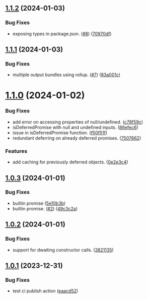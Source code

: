 ## [1.1.2](https://github.com/rzvxa/dwait/compare/v1.1.1...v1.1.2) (2024-01-03)


### Bug Fixes

* exposing types in package.json. ([#8](https://github.com/rzvxa/dwait/issues/8)) ([70970df](https://github.com/rzvxa/dwait/commit/70970df64401fc0bab22f3ce95d274d7a01cef58))

## [1.1.1](https://github.com/rzvxa/dwait/compare/v1.1.0...v1.1.1) (2024-01-03)


### Bug Fixes

* multiple output bundles using rollup. ([#7](https://github.com/rzvxa/dwait/issues/7)) ([83a001c](https://github.com/rzvxa/dwait/commit/83a001c1f4674f647c78366ffa8d71f1c3ba1b8b))

# [1.1.0](https://github.com/rzvxa/dwait/compare/v1.0.3...v1.1.0) (2024-01-02)


### Bug Fixes

* add error on accessing properties of null/undefined. ([c78f59c](https://github.com/rzvxa/dwait/commit/c78f59ceb2a34612fa4ea63bd88b874799627e5f))
* isDeferredPromise with null and undefined inputs. ([88efec6](https://github.com/rzvxa/dwait/commit/88efec6761c9af1208df856f736c01257d7beb88))
* issue in isDeferredPromise function. ([f50f51f](https://github.com/rzvxa/dwait/commit/f50f51f487fbecd8cb820cde0d3e9ee0d521597a))
* redundant deferring on already deferred promises. ([7507662](https://github.com/rzvxa/dwait/commit/750766247b7250cb10fab814f9f98df9ae9e1c4f))


### Features

* add caching for previously deferred objects. ([0e2e3c4](https://github.com/rzvxa/dwait/commit/0e2e3c4decbe19e1caf6c395843e3742efe8595f))

## [1.0.3](https://github.com/rzvxa/dwait/compare/v1.0.2...v1.0.3) (2024-01-01)


### Bug Fixes

* builtin promise ([5e10b3b](https://github.com/rzvxa/dwait/commit/5e10b3b46d834fc298900a0cd18ee5c4200583a8))
* builtin promise. ([#2](https://github.com/rzvxa/dwait/issues/2)) ([49c3c2a](https://github.com/rzvxa/dwait/commit/49c3c2a2a7b0805dc8826c9c6e892247c1c1dca6))

## [1.0.2](https://github.com/rzvxa/dwait/compare/v1.0.1...v1.0.2) (2024-01-01)


### Bug Fixes

* support for dwaiting constructor calls. ([3821135](https://github.com/rzvxa/dwait/commit/38211353897e7f48be75d34d5daf2276f81a5054))

## [1.0.1](https://github.com/rzvxa/dwait/compare/v1.0.0...v1.0.1) (2023-12-31)


### Bug Fixes

* test ci publish action ([eaacd52](https://github.com/rzvxa/dwait/commit/eaacd52fed06ef4a567b56e7d5174ce26d9db4d0))
